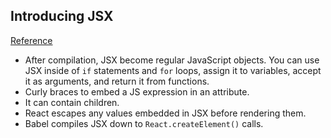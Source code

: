 ## Introducing JSX
[Reference](https://facebook.github.io/react/docs/introducing-jsx.html)

- After compilation, JSX become regular JavaScript objects. You can use JSX inside of `if` statements and `for` loops, assign it to variables, accept it as arguments, and return it from functions.
- Curly braces to embed a JS expression in an attribute.
- It can contain children.
- React escapes any values embedded in JSX before rendering them.
- Babel compiles JSX down to `React.createElement()` calls.
